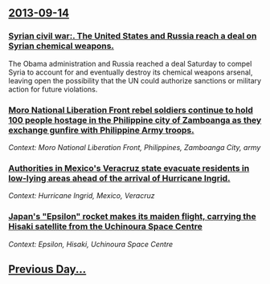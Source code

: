 ## [2013-09-14](/news/2013/09/14/index.md)

### [Syrian civil war:. The United States and Russia reach a deal on Syrian chemical weapons. ](/news/2013/09/14/syrian-civil-war-the-united-states-and-russia-reach-a-deal-on-syrian-chemical-weapons.md)
The Obama administration and Russia reached a deal Saturday to compel Syria to account for and eventually destroy its chemical weapons arsenal, leaving open the possibility that the UN could authorize sanctions or military action for future violations.

### [Moro National Liberation Front rebel soldiers continue to hold 100 people hostage in the Philippine city of Zamboanga as they exchange gunfire with Philippine Army troops. ](/news/2013/09/14/moro-national-liberation-front-rebel-soldiers-continue-to-hold-100-people-hostage-in-the-philippine-city-of-zamboanga-as-they-exchange-gunfi.md)
_Context: Moro National Liberation Front, Philippines, Zamboanga City, army_

### [Authorities in Mexico's Veracruz state evacuate residents in low-lying areas ahead of the arrival of Hurricane Ingrid. ](/news/2013/09/14/authorities-in-mexico-s-veracruz-state-evacuate-residents-in-low-lying-areas-ahead-of-the-arrival-of-hurricane-ingrid.md)
_Context: Hurricane Ingrid, Mexico, Veracruz_

### [Japan's "Epsilon" rocket makes its maiden flight, carrying the Hisaki satellite from the Uchinoura Space Centre ](/news/2013/09/14/japan-s-epsilon-rocket-makes-its-maiden-flight-carrying-the-hisaki-satellite-from-the-uchinoura-space-centre.md)
_Context: Epsilon, Hisaki, Uchinoura Space Centre_

## [Previous Day...](/news/2013/09/13/index.md)

